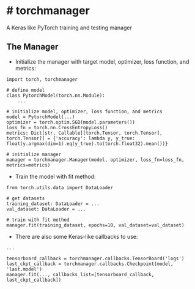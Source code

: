 # **# torchmanager**
A Keras like PyTorch training and testing manager

## The Manager
- Initialize the manager with target model,  optimizer, loss function, and metrics:
```
import torch, torchmanager

# define model
class PytorchModel(torch.nn.Module):
	...

# initialize model, optimizer, loss function, and metrics
model = PytorchModel(...)
optimizer = torch.optim.SGD(model.parameters())
loss_fn = torch.nn.CrossEntropyLoss()
metrics: Dict[str, Callable[[torch.Tensor, torch.Tensor], torch.Tensor]] = {'accuracy': lambda y, y_true: float(y.argmax(dim=1).eq(y_true).to(torch.float32).mean())}

# initialize manager
manager = torchmanager.Manager(model, optimizer, loss_fn=loss_fn, metrics=metrics)
```

- Train the model with fit method:
```
from torch.utils.data import DataLoader

# get datasets
training_dataset: DataLoader = ...
val_dataset: DataLoader = ...

# train with fit method
manager.fit(training_dataset, epochs=10, val_dataset=val_dataset)
```

- There are also some Keras-like callbacks to use:
```
...

tensorboard_callback = torchmanager.callbacks.TensorBoard('logs')
last_ckpt_callback = torchmanager.callbacks.Checkpoint(model, 'last.model')
manager.fit(..., callbacks_list=[tensorboard_callback, last_ckpt_callback])
```